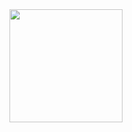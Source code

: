 <div id="header" align="center">
  <img src="https://media3.giphy.com/media/v1.Y2lkPTc5MGI3NjExaXFuN2Fmb2g5N2pkN241MzRhbm5zYXlqdDBuMjJmYWQzZ3BlemM3cyZlcD12MV9pbnRlcm5hbF9naWZfYnlfaWQmY3Q9Zw/zOvBKUUEERdNm/giphy.gif" width="200"/>
</div>
